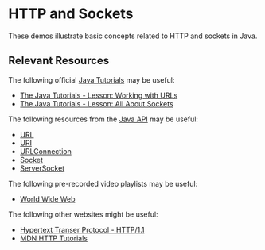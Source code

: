 HTTP and Sockets
=================================================

These demos illustrate basic concepts related to HTTP and sockets in Java.

## Relevant Resources ##

The following official [Java Tutorials](http://docs.oracle.com/javase/tutorial/index.html) may be useful:

- [The Java Tutorials - Lesson: Working with URLs](https://docs.oracle.com/javase/tutorial/networking/urls/index.html)
- [The Java Tutorials - Lesson: All About Sockets](https://docs.oracle.com/javase/tutorial/networking/sockets/index.html)

The following resources from the [Java API](http://docs.oracle.com/javase/10/docs/api/) may be useful:

- [URL](https://docs.oracle.com/en/java/javase/11/docs/api/java.base/java/net/URL.html)
- [URI](https://docs.oracle.com/en/java/javase/11/docs/api/java.base/java/net/URI.html)
- [URLConnection](https://docs.oracle.com/en/java/javase/11/docs/api/java.base/java/net/URLConnection.html)
- [Socket](https://docs.oracle.com/en/java/javase/11/docs/api/java.base/java/net/Socket.html)
- [ServerSocket](https://docs.oracle.com/en/java/javase/11/docs/api/java.base/java/net/ServerSocket.html)

The following pre-recorded video playlists may be useful:

- [World Wide Web](https://www.youtube.com/playlist?list=PLm6V-0HXZmF2VBZ1DNto-e6lG_zggopxz)

The following other websites might be useful:

- [Hypertext Transer Protocol - HTTP/1.1](https://tools.ietf.org/html/rfc2616)
- [MDN HTTP Tutorials](https://developer.mozilla.org/en-US/docs/Web/HTTP)
